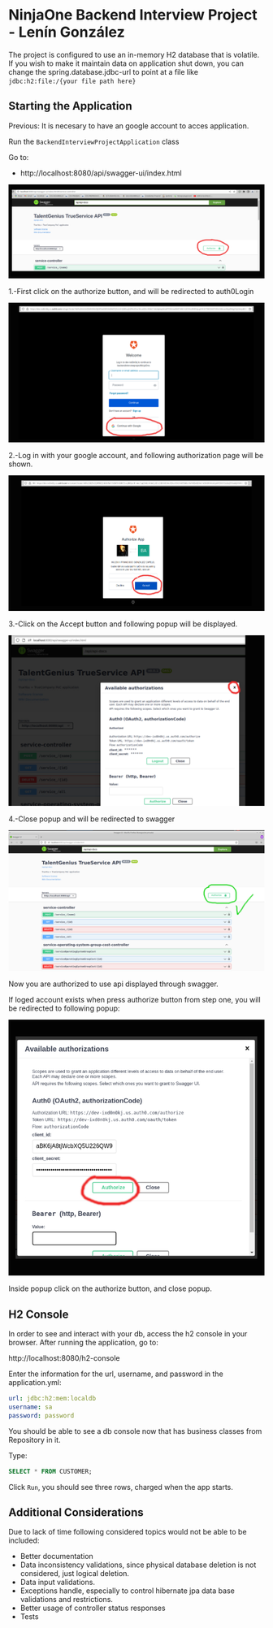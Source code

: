 # NinjaOne Backend Interview Project - Lenín González

The project is configured to use an in-memory H2 database that is volatile. If you wish to make it maintain data on application shut down, you can change the spring.database.jdbc-url to point at a file like `jdbc:h2:file:/{your file path here}`

## Starting the Application

Previous: It is necesary to have an google account to acces application.

Run the `BackendInterviewProjectApplication` class

Go to:
* http://localhost:8080/api/swagger-ui/index.html

![Alt text](Authorize.jpg?raw=true "Title")

1.-First click on the authorize button, and will be redirected to auth0Login

![Alt text](auth0Login.jpg?raw=true "Title")

2.-Log in with your google account, and following authorization page will be shown.

![Alt text](AuthorizeApp.jpg?raw=true "Title")

3.-Click on the Accept button and following popup will be displayed.

![Alt text](auth0AvailableAuthorizations.jpg?raw=true "Title")

4.-Close popup and will be redirected to swagger

![Alt text](Authorized.jpg?raw=true "Title")

Now you are authorized to use api displayed through swagger.


If loged account exists when press authorize button from step one, you will be redirected to following popup:

![Alt text](Authorize1.jpg?raw=true "Title")

Inside popup click on the authorize button, and close popup.


## H2 Console 

In order to see and interact with your db, access the h2 console in your browser.
After running the application, go to:

http://localhost:8080/h2-console

Enter the information for the url, username, and password in the application.yml:

```yml
url: jdbc:h2:mem:localdb
username: sa 
password: password
```

You should be able to see a db console now that has business classes from Repository in it.

Type:

```sql
SELECT * FROM CUSTOMER;
````

Click `Run`, you should see three rows, charged when the app starts.

## Additional Considerations

Due to lack of time following considered topics would not be able to be included:

 * Better documentation
 * Data inconsistency validations, since physical database deletion is not considered, just logical deletion.
 * Data input validations.
 * Exceptions handle, especially to control hibernate jpa data base validations and restrictions.
 * Better usage of controller status responses
 * Tests
